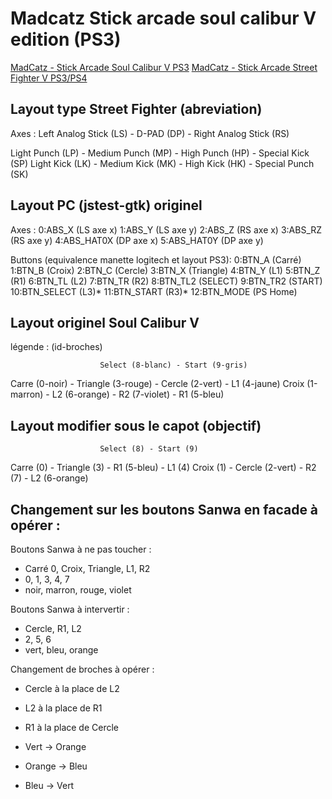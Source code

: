 Madcatz Stick arcade soul calibur V edition (PS3)
===

[MadCatz - Stick Arcade Soul Calibur V PS3](http://amzn.eu/1Kk8Eqw)
[MadCatz - Stick Arcade Street Fighter V PS3/PS4](http://amzn.eu/4IL0137)

## Layout type Street Fighter (abreviation)

Axes : Left Analog Stick (LS) - D-PAD (DP) - Right Analog Stick (RS)

Light Punch (LP) - Medium Punch (MP) - High Punch (HP) - Special Kick (SP)
Light Kick  (LK) - Medium Kick (MK)  - High Kick (HK)  - Special Punch (SK)

## Layout PC (jstest-gtk) originel

Axes :
0:ABS_X (LS axe x)
1:ABS_Y (LS axe y)
2:ABS_Z (RS axe x)
3:ABS_RZ (RS axe y)
4:ABS_HAT0X (DP axe x)
5:ABS_HAT0Y (DP axe y)

Buttons (equivalence manette logitech et layout PS3):
0:BTN_A (Carré)
1:BTN_B (Croix)
2:BTN_C (Cercle)
3:BTN_X (Triangle)
4:BTN_Y (L1)
5:BTN_Z (R1)
6:BTN_TL (L2)
7:BTN_TR (R2)
8:BTN_TL2 (SELECT)
9:BTN_TR2 (START)
10:BTN_SELECT (L3)*
11:BTN_START (R3)*
12:BTN_MODE (PS Home)

## Layout originel Soul Calibur V

légende : (id-broches)

                        Select (8-blanc) - Start (9-gris)

Carre (0-noir)   - Triangle (3-rouge) - Cercle (2-vert) - L1 (4-jaune)
Croix (1-marron) -    L2 (6-orange)   -  R2 (7-violet)  - R1 (5-bleu)

## Layout modifier sous le capot (objectif)

                        Select (8) - Start (9)

Carre (0) - Triangle (3) - R1 (5-bleu) - L1 (4)
Croix (1) -  Cercle (2-vert)  - R2 (7) - L2 (6-orange)

## Changement sur les boutons Sanwa en facade à opérer :

Boutons Sanwa à ne pas toucher :

* Carré 0, Croix, Triangle, L1, R2
* 0, 1, 3, 4, 7
* noir, marron, rouge, violet

Boutons Sanwa à intervertir : 

* Cercle, R1, L2
* 2, 5, 6
* vert, bleu, orange

Changement de broches à opérer :

* Cercle à la place de L2
* L2     à la place de R1
* R1     à la place de Cercle

* Vert -> Orange
* Orange -> Bleu
* Bleu -> Vert

